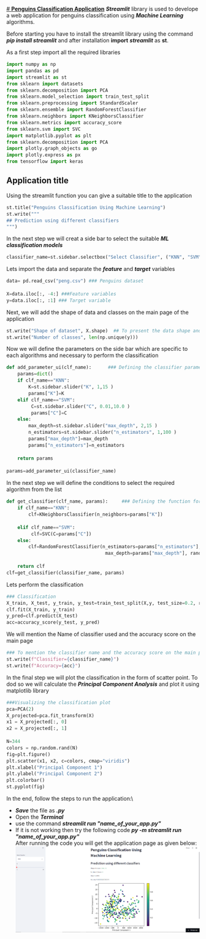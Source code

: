    [# **Penguins Classification Application**](https://share.streamlit.io/wajidumar/streamlit_penguins/main/Penguins_app.py)
***Streamlit*** library is used to develope a web application for penguins classification using ***Machine Learning*** algorithms.

Before starting you have to install the streamlit library using the command ***pip install streamlit*** and after installation **import** ***streamlit*** as **st**. 

As a first step import all the required libraries


```python
import numpy as np
import pandas as pd
import streamlit as st
from sklearn import datasets
from sklearn.decomposition import PCA
from sklearn.model_selection import train_test_split
from sklearn.preprocessing import StandardScaler
from sklearn.ensemble import RandomForestClassifier
from sklearn.neighbors import KNeighborsClassifier
from sklearn.metrics import accuracy_score
from sklearn.svm import SVC
import matplotlib.pyplot as plt
from sklearn.decomposition import PCA
import plotly.graph_objects as go
import plotly.express as px
from tensorflow import keras
```

## Application title
Using the streamlit function you can give a suitable title to the application


```python
st.title("Penguins Classification Using Machine Learning")
st.write("""
## Prediction using different classifiers
""")
```

In the next step we will creat a side bar to select the suitable ***ML classification models***


```python
classifier_name=st.sidebar.selectbox("Select Classifier", ("KNN", "SVM", "Random Forest")) ###Classifiers
```

Lets import the data and separate the ***feature*** and ***target*** variables


```python
data= pd.read_csv("peng.csv") ### Penguins dataset

X=data.iloc[:, -4:] ###Feature variables
y=data.iloc[:, :1] ### Target variable
```

Next, we will add the shape of data and classes on the main page of the application


```python
st.write("Shape of dataset", X.shape)  ## To present the data shape and no. of classes on the main page
st.write("Number of classes", len(np.unique(y)))
```

Now we will define the parameters on the side bar which are specific to each algorithms and necessary to perform the classification


```python
def add_parameter_ui(clf_name):      ### Defining the classifier parameters
    params=dict()
    if clf_name=="KNN":
        K=st.sidebar.slider("K", 1,15 )
        params["K"]=K
    elif clf_name=="SVM":
         C=st.sidebar.slider("C", 0.01,10.0 )
         params["C"]=C
    else:
        max_depth=st.sidebar.slider("max_depth", 2,15 )
        n_estimators=st.sidebar.slider("n_estimators", 1,100 )
        params["max_depth"]=max_depth
        params["n_estimators"]=n_estimators

    return params

params=add_parameter_ui(classifier_name)
```

In the next step we will define the conditions to select the required algorithm from the list


```python
def get_classifier(clf_name, params):     ### Defining the function for the selection of classifiers
    if clf_name=="KNN":
        clf=KNeighborsClassifier(n_neighbors=params["K"])
    
    elif clf_name=="SVM":
         clf=SVC(C=params["C"])
    else:
        clf=RandomForestClassifier(n_estimators=params["n_estimators"],
                                    max_depth=params["max_depth"], random_state=100)

    return clf
clf=get_classifier(classifier_name, params)
```

Lets perform the classification


```python
### Classification
X_train, X_test, y_train, y_test=train_test_split(X,y, test_size=0.2, random_state=100)
clf.fit(X_train, y_train)
y_pred=clf.predict(X_test)
acc=accuracy_score(y_test, y_pred)
```

We will mention the Name of classifier used and the accuracy score on the main page


```python
### To mention the classifier name and the accuracy score on the main page of application
st.write(f"Classifier={classifier_name}")
st.write(f"Accuracy={acc}")
```

In the final step we will plot the classification in the form of scatter point. To dod so we will calculate the ***Principal Component Analysis*** and plot it using matplotlib library


```python
###Visualizing the classification plot
pca=PCA(2)
X_projected=pca.fit_transform(X)
x1 = X_projected[:, 0]
x2 = X_projected[:, 1]

N=344
colors = np.random.rand(N)
fig=plt.figure()
plt.scatter(x1, x2, c=colors, cmap="viridis")
plt.xlabel("Principal Component 1")
plt.ylabel("Principal Component 2")
plt.colorbar()
st.pyplot(fig)
```

In the end, follow the steps to run the application:\
- ***Save*** the file as ***.py*** 
- Open the ***Terminal***
- use the command ***streamlit run "name_of_your_app.py"***
- If it is not working then try the following code ***py -m streamlit run "name_of_your_app.py"***\
After running the code you will get the application page as given below:\
![Penguins application](app.png)
